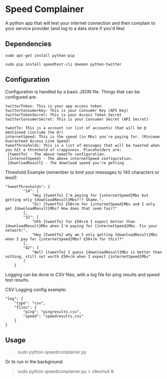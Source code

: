 # Speed Complainer
A python app that will test your internet connection and then complain to your service provider (and log to a data store if you'd like)

## Dependencies
```
sudo apt-get install python-pip

sudo pip install speedtest-cli daemon python-twitter
```

## Configuration
Configuration is handled by a basic JSON file. Things that can be configured are:
```
twitterToken: This is your app access token
twitterConsumerKey: This is your Consumer Key (API Key)
twitterTokenSecret: This is your Access Token Secret
twitterConsumerSecret: This is your Consumer Secret (API Secret)

tweetTo: This is a account (or list of accounts) that will be @ mentioned (include the @!)
internetSpeed: This is the speed (in Mbs) you're paying for. (Minimum Guaranteed Access Line Speed)
tweetThresholds: This is a list of messages that will be tweeted when you hit a threshold of crappiness. Placeholders are:
 {tweetTo} - The above tweetTo configuration.
 {internetSpeed} - The above internetSpeed configuration.
 {downloadResult} - The download speed you're getting
```

Threshold Example (remember to limit your messages to 140 characters or less!):
```
"tweetThresholds": {
        "14": [
            "Hey {tweetTo} I'm paying for {internetSpeed}Mbs but getting only {downloadResult}Mbs?!? Shame.",
            "Oi! {tweetTo} £50+/m for {internetSpeed}Mbs and I only get {downloadResult}Mbs? How does that seem fair?"
        ],
        "32": [
            "Uhh {tweetTo} for £50+/m I expect better than {downloadResult}Mbs when I'm paying for {internetSpeed}Mbs. Fix your network!",
            "Hey {tweetTo} why am I only getting {downloadResult}Mbs when I pay for {internetSpeed}Mbs? £50+/m for this??"
        ],
        "42": [
            "Well {tweetTo} I guess {downloadResult}Mbs is better than nothing, still not worth £50+/m when I expect {internetSpeed}Mbs"
        ]
    }
```

Logging can be done to CSV files, with a log file for ping results and speed test results. 

CSV Logging config example:
```
"log": {
    "type": "csv",
    "files": {
        "ping": "pingresults.csv",
        "speed": "speedresults.csv"
    }
}
```

## Usage
> sudo python speedcomplainer.py

Or to run in the background:

> sudo python speedcomplainer.py > /dev/null &
